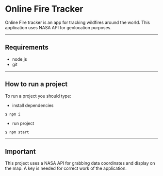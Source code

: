 # Online Fire Tracker

Online Fire tracker is an app for tracking wildfires around the world. This application uses NASA API for geolocation purposes.

---
## Requirements

- node js
- git

---
## How to run a project

To run a project you should type: 

- install dependencies
``` shell
$ npm i
```
- run project
``` shell
$ npm start
```
---

## Important

This project uses a NASA API for grabbing data coordinates and display on the map. A key is needed for correct work of the  application.